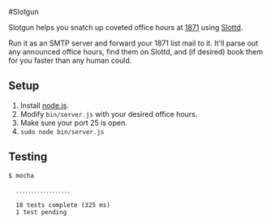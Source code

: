#Slotgun

Slotgun helps you snatch up coveted office hours at [1871](http://1871.com/) using [Slottd](http://slottd.com/). 

Run it as an SMTP server and forward your 1871 list mail to it. It'll parse out any announced office hours, find them on Slottd, and (if desired) book them for you faster than any human could.

## Setup
1. Install [node.js](http://nodejs.org/).
2. Modify `bin/server.js` with your desired office hours.
3. Make sure your port 25 is open.
4. `sudo node bin/server.js `

## Testing
	$ mocha
	
	  ․․․․․․․․․․․․․․․․․․
	
	  18 tests complete (325 ms)
	  1 test pending
